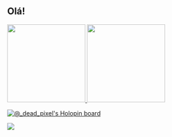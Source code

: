 ## Olá! 

<div>
  <a href="https://github.com/LuizLantmann">
  <img height="180em" src="https://github-readme-stats.vercel.app/api?username=almirpask&show_icons=true&theme=tokyonight&include_all_commits=true&count_private=true"/>
  <img height="180em" src="https://github-readme-stats.vercel.app/api/top-langs/?username=LuizLantmann&layout=compact&langs_count=7&theme=tokyonight"/>
 
</div>

[![@_dead_pixel's Holopin board](https://holopin.io/api/user/board?user=_dead_pixel)](https://holopin.io/@_dead_pixel)

<div> 
  <a href="https://www.linkedin.com/in/luiz-eduardo-campos-lantmann-b7878b226/" target="_blank"><img src="https://img.shields.io/badge/-LinkedIn-%230077B5?style=for-the-badge&logo=linkedin&logoColor=white" target="_blank"></a> 
</div>
